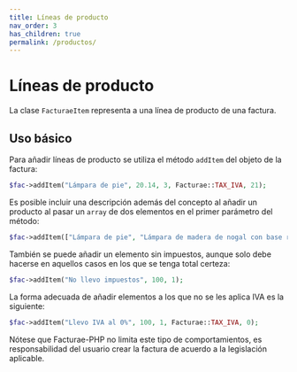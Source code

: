 ```yaml
---
title: Líneas de producto
nav_order: 3
has_children: true
permalink: /productos/
---
```


# Líneas de producto
La clase `FacturaeItem` representa a una línea de producto de una factura.

## Uso básico
Para añadir líneas de producto se utiliza el método `addItem` del objeto de la factura:
```php
$fac->addItem("Lámpara de pie", 20.14, 3, Facturae::TAX_IVA, 21);
```

Es posible incluir una descripción además del concepto al añadir un producto al pasar un `array` de dos elementos en el primer parámetro del método:
```php
$fac->addItem(["Lámpara de pie", "Lámpara de madera de nogal con base rectangular y luz halógena"], 20.14, 3, Facturae::TAX_IVA, 21);
```

También se puede añadir un elemento sin impuestos, aunque solo debe hacerse en aquellos casos en los que se tenga total certeza:
```php
$fac->addItem("No llevo impuestos", 100, 1);
```

La forma adecuada de añadir elementos a los que no se les aplica IVA es la siguiente:
```php
$fac->addItem("Llevo IVA al 0%", 100, 1, Facturae::TAX_IVA, 0);
```

Nótese que Facturae-PHP no limita este tipo de comportamientos, es responsabilidad del usuario crear la factura de acuerdo a la legislación aplicable.
